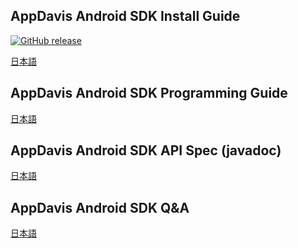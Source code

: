 ## AppDavis Android SDK Install Guide

[![GitHub release](http://img.shields.io/github/release/mtburn/MTBurn-Android-SDK-Install-Guide.svg?style=flat-square)]()

[日本語](Install_SDK_Guide.md)

## AppDavis Android SDK Programming Guide

[日本語](Programming_Guide.md)

## AppDavis Android SDK API Spec (javadoc)

[日本語](http://mtburn.github.io/MTBurn-Android-SDK-Install-Guide/javadoc/latest/)

## AppDavis Android SDK Q&A

[日本語](QA.md)
